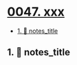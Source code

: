 # [0047. xxx](https://github.com/Tdahuyou/TNotes.nodejs/tree/main/notes/0047.%20xxx)

<!-- region:toc -->

- [1. 📒 notes_title](#1--notes_title)

<!-- endregion:toc -->

## 1. 📒 notes_title

